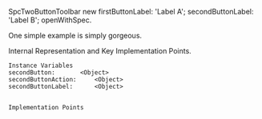 SpcTwoButtonToolbar new 
	firstButtonLabel: 'Label A';
	secondButtonLabel:  'Label B';
	openWithSpec.

   One simple example is simply gorgeous.
 
Internal Representation and Key Implementation Points.

    Instance Variables
	secondButton:		<Object>
	secondButtonAction:		<Object>
	secondButtonLabel:		<Object>


    Implementation Points